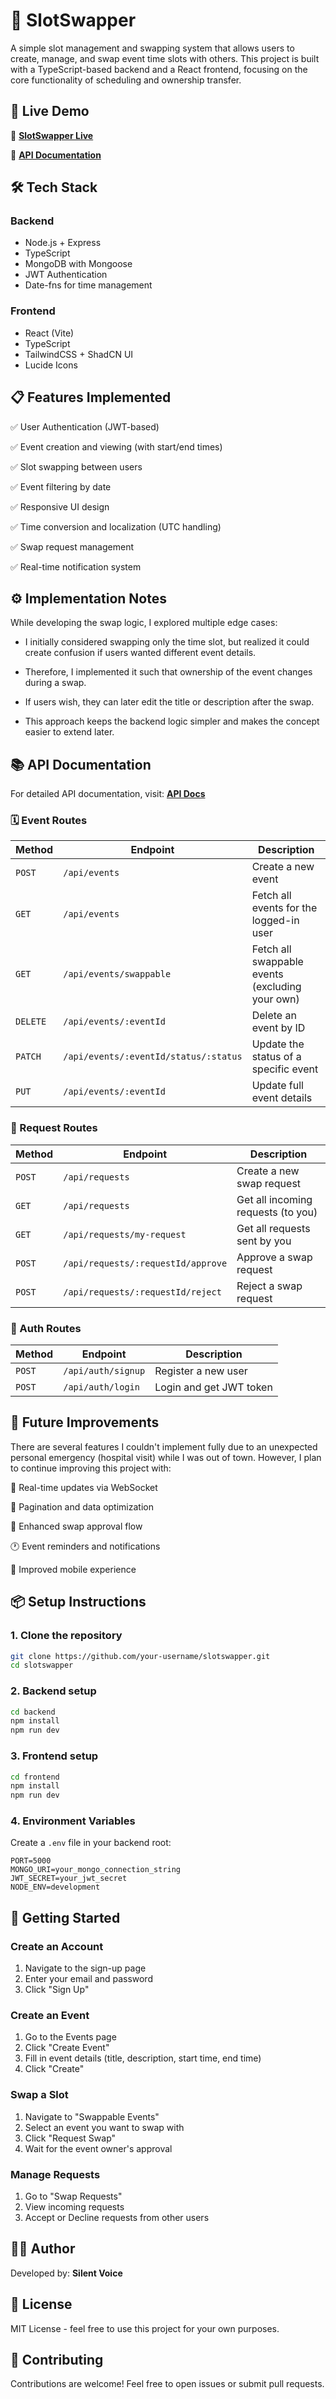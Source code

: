 # 🧭 SlotSwapper

A simple slot management and swapping system that allows users to create, manage, and swap event time slots with others.
This project is built with a TypeScript-based backend and a React frontend, focusing on the core functionality of scheduling and ownership transfer.

## 🚀 Live Demo

🔗 **[SlotSwapper Live](https://slotswapper-pvr4.onrender.com)**

📖 **[API Documentation](https://slotswapper-pvr4.onrender.com/api-doc)**

## 🛠️ Tech Stack

### Backend

- Node.js + Express
- TypeScript
- MongoDB with Mongoose
- JWT Authentication
- Date-fns for time management

### Frontend

- React (Vite)
- TypeScript
- TailwindCSS + ShadCN UI
- Lucide Icons

## 📋 Features Implemented

✅ User Authentication (JWT-based)

✅ Event creation and viewing (with start/end times)

✅ Slot swapping between users

✅ Event filtering by date

✅ Responsive UI design

✅ Time conversion and localization (UTC handling)

✅ Swap request management

✅ Real-time notification system

## ⚙️ Implementation Notes

While developing the swap logic, I explored multiple edge cases:

- I initially considered swapping only the time slot, but realized it could create confusion if users wanted different event details.

- Therefore, I implemented it such that ownership of the event changes during a swap.

- If users wish, they can later edit the title or description after the swap.

- This approach keeps the backend logic simpler and makes the concept easier to extend later.

## 📚 API Documentation

For detailed API documentation, visit: **[API Docs](https://slotswapper-pvr4.onrender.com/api-doc)**

### 🗓️ Event Routes

| Method   | Endpoint                              | Description                                     |
| -------- | ------------------------------------- | ----------------------------------------------- |
| `POST`   | `/api/events`                         | Create a new event                              |
| `GET`    | `/api/events`                         | Fetch all events for the logged-in user         |
| `GET`    | `/api/events/swappable`               | Fetch all swappable events (excluding your own) |
| `DELETE` | `/api/events/:eventId`                | Delete an event by ID                           |
| `PATCH`  | `/api/events/:eventId/status/:status` | Update the status of a specific event           |
| `PUT`    | `/api/events/:eventId`                | Update full event details                       |

### 🔁 Request Routes

| Method | Endpoint                           | Description                        |
| ------ | ---------------------------------- | ---------------------------------- |
| `POST` | `/api/requests`                    | Create a new swap request          |
| `GET`  | `/api/requests`                    | Get all incoming requests (to you) |
| `GET`  | `/api/requests/my-request`         | Get all requests sent by you       |
| `POST` | `/api/requests/:requestId/approve` | Approve a swap request             |
| `POST` | `/api/requests/:requestId/reject`  | Reject a swap request              |

### 🔐 Auth Routes

| Method | Endpoint           | Description             |
| ------ | ------------------ | ----------------------- |
| `POST` | `/api/auth/signup` | Register a new user     |
| `POST` | `/api/auth/login`  | Login and get JWT token |

## 🧩 Future Improvements

There are several features I couldn't implement fully due to an unexpected personal emergency (hospital visit) while I was out of town.
However, I plan to continue improving this project with:

🔁 Real-time updates via WebSocket

📄 Pagination and data optimization

🧠 Enhanced swap approval flow

🕐 Event reminders and notifications

📱 Improved mobile experience

## 📦 Setup Instructions

### 1. Clone the repository

```bash
git clone https://github.com/your-username/slotswapper.git
cd slotswapper
```

### 2. Backend setup

```bash
cd backend
npm install
npm run dev
```

### 3. Frontend setup

```bash
cd frontend
npm install
npm run dev
```

### 4. Environment Variables

Create a `.env` file in your backend root:

```
PORT=5000
MONGO_URI=your_mongo_connection_string
JWT_SECRET=your_jwt_secret
NODE_ENV=development
```

## 🚀 Getting Started

### Create an Account

1. Navigate to the sign-up page
2. Enter your email and password
3. Click "Sign Up"

### Create an Event

1. Go to the Events page
2. Click "Create Event"
3. Fill in event details (title, description, start time, end time)
4. Click "Create"

### Swap a Slot

1. Navigate to "Swappable Events"
2. Select an event you want to swap with
3. Click "Request Swap"
4. Wait for the event owner's approval

### Manage Requests

1. Go to "Swap Requests"
2. View incoming requests
3. Accept or Decline requests from other users

## 🧑‍💻 Author

Developed by: **Silent Voice**

## 📝 License

MIT License - feel free to use this project for your own purposes.

## 🤝 Contributing

Contributions are welcome! Feel free to open issues or submit pull requests.
